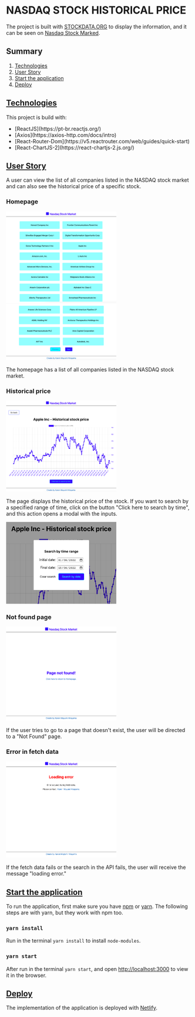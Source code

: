 # NASDAQ STOCK HISTORICAL PRICE

The project is built with [STOCKDATA.ORG](https://www.stockdata.org/) to display the information, and it can be seen on [Nasdaq Stock Marked](https://62be4a9d680e1d0de7e79642--nasdaq-historical-price-stock-marked.netlify.app/).

## Summary

<ol>
    <li><a href="#technologies">Technologies</a></li>
    <li><a href="#user-story">User Story</a></li>
    <li><a href="#start-the-application">Start the application</a></li>
    <li><a href="#deploy">Deploy</a></li>
</ol>

## [Technologies](#technologies)

This project is build with:

<ul>
    <li>[ReactJS](https://pt-br.reactjs.org/)</li>
    <li>[Axios](https://axios-http.com/docs/intro)</li>
    <li>[React-Router-Dom](https://v5.reactrouter.com/web/guides/quick-start)</li>
    <li>[React-ChartJS-2](https://react-chartjs-2.js.org/)</li>
</ul>

## [User Story](#user-story)

A user can view the list of all companies listed in the NASDAQ stock market and can also see the historical price of a specific stock.

### Homepage

<img src="./HomePage_list.png" alt="Homepage list of all companies" width="300px"></img>
<img src="./HomePage_btn.png" alt="Buttons to see more companies" width="300px"></img>

The homepage has a list of all companies listed in the NASDAQ stock market.

### Historical price

<img src="./StockPage.png" alt="Historical price of the stock" width="300px"></img>

The page displays the historical price of the stock.
If you want to search by a specified range of time, click on the button "Click here to search by time", and this action opens a modal with the inputs.

<img src="./StockPage_search_input.png" alt="Modal to search by range time" width="300px"></img>

### Not found page

<img src="./NotFound.png" alt="Not found page" width="300px"></img>

If the user tries to go to a page that doesn't exist, the user will be directed to a "Not Found" page.
### Error in fetch data

<img src="./LoadingError.png" alt="Message to error in fetch data" width="300px"></img>

If the fetch data fails or the search in the API fails, the user will receive the message "loading error."
## [Start the application](#start-the-application)

To run the application, first make sure you have [npm](https://www.npmjs.com/) or [yarn](https://yarnpkg.com/). The following steps are with yarn, but they work with npm too.

### `yarn install`

Run in the terminal `yarn install` to install `node-modules`.

### `yarn start`

After run in the terminal `yarn start`, and open [http://localhost:3000](http://localhost:3000) to view it in the browser.

## [Deploy](#deploy)

The implementation of the application is deployed with [Netlify](https://www.netlify.com/).

